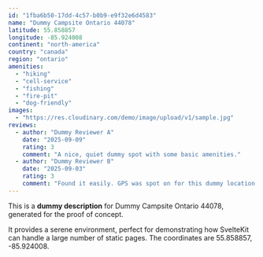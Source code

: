 ```yaml
---
id: "1fba6b50-17dd-4c57-b0b9-e9f32e6d4583"
name: "Dummy Campsite Ontario 44078"
latitude: 55.858857
longitude: -85.924008
continent: "north-america"
country: "canada"
region: "ontario"
amenities:
  - "hiking"
  - "cell-service"
  - "fishing"
  - "fire-pit"
  - "dog-friendly"
images:
  - "https://res.cloudinary.com/demo/image/upload/v1/sample.jpg"
reviews:
  - author: "Dummy Reviewer A"
    date: "2025-09-09"
    rating: 3
    comment: "A nice, quiet dummy spot with some basic amenities."
  - author: "Dummy Reviewer B"
    date: "2025-09-03"
    rating: 3
    comment: "Found it easily. GPS was spot on for this dummy location."
---
```


This is a **dummy description** for Dummy Campsite Ontario 44078, generated for the proof of concept.

It provides a serene environment, perfect for demonstrating how SvelteKit can handle a large number of static pages. The coordinates are 55.858857, -85.924008.
